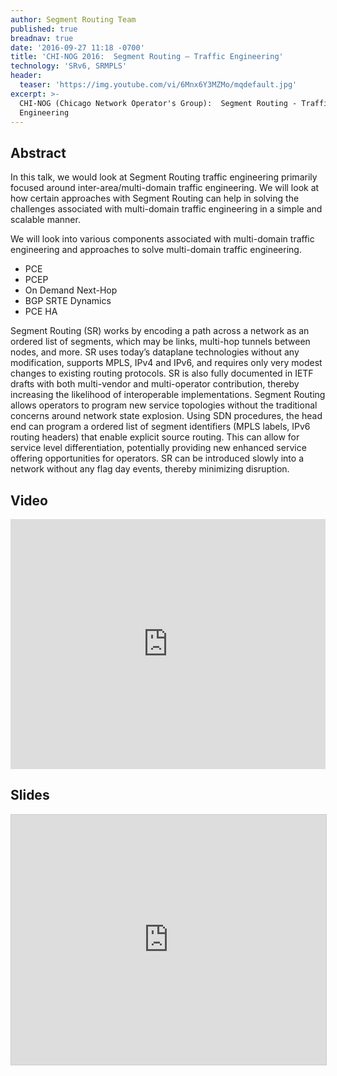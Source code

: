 ```yaml
---
author: Segment Routing Team
published: true
breadnav: true
date: '2016-09-27 11:18 -0700'
title: 'CHI-NOG 2016:  Segment Routing – Traffic Engineering'
technology: 'SRv6, SRMPLS'
header:
  teaser: 'https://img.youtube.com/vi/6Mnx6Y3MZMo/mqdefault.jpg'
excerpt: >-
  CHI-NOG (Chicago Network Operator's Group):  Segment Routing - Traffic
  Engineering
---
```


## Abstract  

In this talk, we would look at Segment Routing traffic engineering primarily focused around inter-area/multi-domain traffic engineering. We will look at how certain approaches with Segment Routing can help in solving the challenges associated with multi-domain traffic engineering in a simple and scalable manner. 
    
    
We will look into various components associated with multi-domain traffic engineering and approaches to solve multi-domain traffic engineering.  

* PCE
* PCEP
* On Demand Next-Hop
* BGP SRTE Dynamics
* PCE HA  

Segment Routing (SR) works by encoding a path across a network as an ordered list of segments, which may be links, multi-hop tunnels between nodes, and more. SR uses today’s dataplane technologies without any modification, supports MPLS, IPv4 and IPv6, and requires only very modest changes to existing routing protocols. SR is also fully documented in IETF drafts with both multi-vendor and multi-operator contribution, thereby increasing the likelihood of interoperable implementations. Segment Routing allows operators to program new service topologies without the traditional concerns around network state explosion. Using SDN procedures, the head end can program a ordered list of segment identifiers (MPLS labels, IPv6 routing headers) that enable explicit source routing. This can allow for service level differentiation, potentially providing new enhanced service offering opportunities for operators. SR can be introduced slowly into a network without any flag day events, thereby minimizing disruption.  



## Video 

<iframe width="100%" height="400px" src="https://www.youtube.com/embed/6Mnx6Y3MZMo" frameborder="0" allowfullscreen></iframe>


## Slides  


<iframe src="https://app.box.com/embed/preview/zrdz0m4omx5jm2fxtav6q5o6raw7238f?theme=dark" width="100%" height="400px" frameborder="0" marginwidth="0" marginheight="0" scrolling="no" style="border:1px solid #CCC; border-width:1px; margin-bottom:5px; max-width: 100%;" allowfullscreen webkitallowfullscreen msallowfullscreen></iframe>

